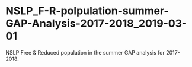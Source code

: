 # NSLP_F-R-polpulation-summer-GAP-Analysis-2017-2018_2019-03-01
NSLP Free &amp; Reduced population in the summer GAP analysis for 2017-2018.
